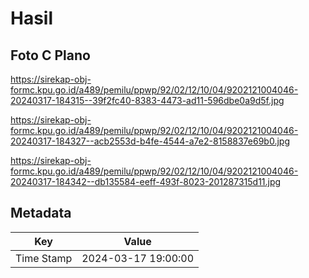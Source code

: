 # Hasil

## Foto C Plano

https://sirekap-obj-formc.kpu.go.id/a489/pemilu/ppwp/92/02/12/10/04/9202121004046-20240317-184315--39f2fc40-8383-4473-ad11-596dbe0a9d5f.jpg

https://sirekap-obj-formc.kpu.go.id/a489/pemilu/ppwp/92/02/12/10/04/9202121004046-20240317-184327--acb2553d-b4fe-4544-a7e2-8158837e69b0.jpg

https://sirekap-obj-formc.kpu.go.id/a489/pemilu/ppwp/92/02/12/10/04/9202121004046-20240317-184342--db135584-eeff-493f-8023-201287315d11.jpg


## Metadata

| Key        | Value               |
| ---------- | ------------------- |
| Time Stamp | 2024-03-17 19:00:00 |



